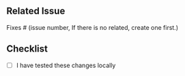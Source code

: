 ## Related Issue
Fixes # (issue number, If there is no related, create one first.)

## Checklist
- [ ] I have tested these changes locally
